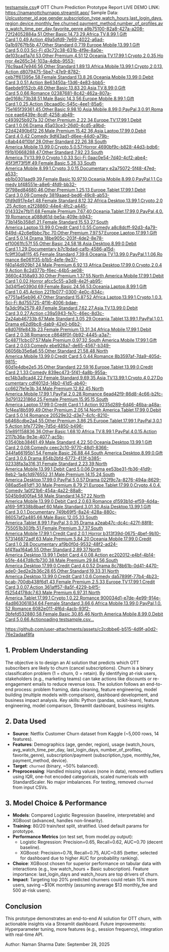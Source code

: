 [testsample.csv](https://github.com/user-attachments/files/22581068/testsample.csv)# OTT Churn Prediction Prototype Report
LIVE DEMO LINK: https://namanottchurnapp.streamlit.app/
Sample Data: [Uplcustomer_id,age,gender,subscription_type,watch_hours,last_login_days,region,device,monthly_fee,churned,payment_method,number_of_profiles,avg_watch_time_per_day,favorite_genre
a9b75100-82a8-427a-a208-72f24052884a,51,Other,Basic,14.73,29,Africa,TV,8.99,1,Gift Card,1,0.49,Action
49a5dfd9-7e69-4022-a6ad-0a1b9767fb5b,47,Other,Standard,0.7,19,Europe,Mobile,13.99,1,Gift Card,5,0.03,Sci-Fi
d3c72c38-631b-4f9e-8a0e-de103cad1a7d,53,Other,Premium,4.51,12,Oceania,TV,17.99,1,Crypto,2,0.35,Horror
4e265c34-103a-4dbb-9553-76c9aa47e946,56,Other,Standard,1.89,13,Africa,Mobile,13.99,1,Crypto,2,0.13,Action
d8079475-5be7-47e9-8782-ceb7ff61395e,58,Female,Standard,13.8,26,Oceania,Mobile,13.99,0,Debit Card,3,0.51,Action
8e63450a-13d6-4e83-bbb5-6aebde9152cb,48,Other,Basic,13.83,20,Asia,TV,8.99,0,Gift Card,5,0.66,Romance
02387681-8c42-462a-807a-de0168c73b38,51,Male,Basic,14.3,56,Europe,Mobile,8.99,1,Gift Card,1,0.25,Action
0bcaad0c-545c-4ee1-85a6-75e165f39361,45,Other,Basic,9.98,10,Asia,Mobile,8.99,0,PayPal,3,0.91,Romance
eae6439e-8cdf-4258-ab49-c493925b927a,32,Other,Premium,2.22,34,Europe,TV,17.99,1,Debit Card,1,0.06,Drama
45a03ce3-26d0-4cd5-a9bd-22d42490b612,26,Male,Premium,15.42,36,Asia,Laptop,17.99,0,Debit Card,4,0.42,Comedy
9df43ad1-d6ee-44d0-a79b-c8ab444f10bf,28,Other,Standard,22.26,38,South America,Mobile,13.99,0,Crypto,5,0.57,Horror
4690bf9c-b828-44d3-bdb6-f91b10668288,47,Other,Standard,7.92,23,South America,TV,13.99,0,Crypto,1,0.33,Sci-Fi
0aac0e54-7d40-4cf2-abe4-45f3ff73f5ff,49,Female,Basic,5.26,33,South America,Mobile,8.99,1,Crypto,3,0.15,Documentary
e2a75072-5f48-47ed-a533-eb1b0301aad9,39,Female,Basic,10.97,10,Oceania,Mobile,8.99,0,PayPal,1,1,Comedy
bf48551e-a8e6-4fd9-bb32-3f798ed84680,46,Other,Premium,1.25,13,Europe,Tablet,17.99,1,Debit Card,3,0.09,Comedy
3819aaed-bed6-49c8-ab53-0fd9d917e4e1,48,Female,Standard,8.12,32,Africa,Desktop,13.99,1,Crypto,2,0.25,Action
e2f28860-44e4-4fc2-a445-014332e7fb11,68,Female,Premium,7.67,40,Oceania,Tablet,17.99,0,PayPal,4,0.19,Romance
a088d61d-be5a-409e-b943-73b145b358d1,21,Female,Standard,15.53,27,South America,Laptop,13.99,0,Credit Card,1,0.55,Comedy
a8c8dcff-92d3-4a79-849d-42c6e6bbc7bc,70,Other,Premium,7.97,57,Europe,Laptop,17.99,1,Gift Card,5,0.14,Drama
18be905c-203f-4de2-8e78-ef10061fc57f,55,Other,Basic,24.58,18,Asia,Desktop,8.99,0,Debit Card,1,1.29,Documentary
b7c1bdad-cafb-4586-a15d-fc9ff30a8115,45,Female,Standard,7.39,6,Oceania,TV,13.99,0,PayPal,1,1.06,Romance
6e061f35-b1b5-4efe-9e37-f40a14d929b1,24,Male,Premium,6.92,13,Africa,Desktop,17.99,0,Crypto,2,0.49,Action
8c2d377b-f6ec-44b5-ae08-3660c4358a93,30,Other,Premium,1.37,55,North America,Mobile,17.99,1,Debit Card,1,0.02,Horror
afcc5c55-a3d8-4e2f-ab95-3d34f5e0390d,69,Female,Basic,24.56,53,Oceania,Laptop,8.99,1,Gift Card,1,0.45,Action
2211b077-0300-4e0c-834c-e7751a45eb96,47,Other,Standard,15.87,52,Africa,Laptop,13.99,1,Crypto,1,0.3,Sci-Fi
8d755725-4f16-4006-bdae-fa3dc9fa2579,49,Female,Standard,7.62,27,Asia,TV,13.99,0,Debit Card,3,0.27,Action
c39a5943-fe7c-46ec-8d3c-2a24ab46733b,67,Male,Standard,3.05,29,Oceania,Tablet,13.99,1,PayPal,1,0.1,Drama
e62d9bc8-dab9-42e0-b6b2-e8d076fe843b,23,Female,Premium,13.31,34,Africa,Mobile,17.99,1,Debit Card,2,0.38,Romance
c8648f0f-0b92-4445-a3a7-5c48711cbc07,57,Male,Premium,0.97,32,South America,Mobile,17.99,1,Gift Card,2,0.03,Comedy
ebe928a7-de65-4567-b349-06056b35e6a6,55,Other,Standard,21.58,48,North America,Mobile,13.99,0,Credit Card,5,0.44,Romance
8b3597af-7da9-405d-9815-60d1e4dbe2e5,35,Other,Standard,22.59,16,Europe,Tablet,13.99,0,Credit Card,2,1.33,Comedy
839ec473-5f41-4a8b-955a-ec14b3a9cad4,22,Female,Standard,9.69,35,Asia,TV,13.99,1,Crypto,4,0.27,Documentary
cdf4012d-14b0-41d5-ab40-cc6627fe1e3b,34,Male,Premium,12.82,45,North America,Mobile,17.99,1,PayPal,2,0.28,Romance
6ead42f9-86d8-4c66-b2fc-3d791323186d,25,Female,Premium,15.95,15,South America,Laptop,17.99,0,Credit Card,1,1,Action
9235d289-6d46-46ba-a48a-1cf4ea18b599,49,Other,Premium,2.05,14,North America,Tablet,17.99,0,Debit Card,5,0.14,Romance
20529e32-d3e7-4cfc-8210-b6468cdbe2a4,55,Other,Premium,3.86,25,Europe,Tablet,17.99,1,PayPal,3,0.15,Action
bfe7729e-7d5d-4850-b496-51e891158836,36,Other,Basic,1.68,10,Africa,TV,8.99,1,PayPal,4,0.15,Action
2117b36a-9e3e-4077-ac5b-03540bb38461,49,Male,Standard,4.22,50,Oceania,Desktop,13.99,1,Gift Card,2,0.08,Comedy
ceec2c10-9770-48d1-8366-344fa66195b1,54,Female,Basic,26.88,44,South America,Desktop,8.99,0,Gift Card,3,0.6,Drama
854b2bfd-6773-413f-b385-02338fa3a316,31,Female,Standard,2.23,39,North America,Mobile,13.99,1,Debit Card,5,0.06,Drama
ee53be31-fb36-41d9-8eb2-1a4c1d976552,31,Male,Premium,14.15,24,South America,Desktop,17.99,0,PayPal,5,0.57,Drama
022f9c7a-8276-494a-8629-086ad5e81df1,30,Male,Premium,8.79,21,Europe,Tablet,17.99,0,Crypto,4,0.4,Comedy
1a0f21b6-454a-4a22-88a8-5045b9d00fa4,58,Male,Standard,14.57,22,North America,Mobile,13.99,0,Debit Card,2,0.63,Romance
d1593b1d-ef59-4d4a-a169-5ff338b8baef,60,Male,Standard,3.01,30,Asia,Desktop,13.99,1,Gift Card,3,0.1,Documentary
749b69f5-8a24-428a-880c-86057af2a485,66,Male,Basic,12.05,33,South America,Tablet,8.99,1,PayPal,3,0.35,Drama
a2eab47c-dc4c-427f-88f8-755051b303fb,51,Female,Premium,3.7,37,South America,Mobile,17.99,1,Credit Card,2,0.1,Horror
b313f39d-0675-4bef-9b10-573146872adf,63,Male,Premium,5.84,20,Oceania,Mobile,17.99,0,Credit Card,1,0.28,Documentary
af9b0f0d-9532-48f2-ad24-bf41faa164a6,55,Other,Standard,2.89,37,North America,Desktop,13.99,1,Debit Card,4,0.08,Action
ec202012-e4bf-4b14-b5fe-4447d8cfb730,38,Male,Premium,29.84,56,South America,Desktop,17.99,0,Credit Card,4,0.52,Drama
8c78b61b-0d41-4470-ade0-3ed2e2b36c28,65,Other,Standard,19.33,31,North America,Desktop,13.99,0,Credit Card,1,0.6,Comedy
da57899f-77b4-4b23-bcab-700db438f6d1,43,Female,Premium,2.5,33,Europe,TV,17.99,1,Credit Card,3,0.07,Action
361aff57-8a5f-4229-b4f5-f52544178dc7,63,Male,Premium,6.97,31,North America,Tablet,17.99,1,Crypto,1,0.22,Romance
900034d1-e7de-4e99-914e-4ad863061834,64,Female,Standard,3.66,6,Africa,Mobile,13.99,0,PayPal,1,0.52,Romance
6082e011-4f6d-4acb-93f2-3bfefd532880,58,Female,Basic,30.85,46,North America,Mobile,8.99,0,Debit Card,5,0.66,Actionoading testsample.csv…]()




https://github.com/user-attachments/assets/c2cdbbe6-b515-4d9f-a0d2-76e2adaaf8fa



## 1. Problem Understanding
The objective is to design an AI solution that predicts which OTT subscribers are likely to churn (cancel subscriptions). Churn is a binary classification problem (1 = churn, 0 = retain). By identifying at-risk users, stakeholders (e.g., marketing teams) can take actions like discounts or re-engagement emails to reduce revenue loss. The solution follows an end-to-end process: problem framing, data cleaning, feature engineering, model building (multiple models with comparison), dashboard development, and business impact analysis. Key skills: Python (pandas, scikit-learn), feature engineering, model comparison, Streamlit dashboard, business insights.

## 2. Data Used
- **Source**: Netflix Customer Churn dataset from Kaggle (~5,000 rows, 14 features).
- **Features**: Demographics (age, gender, region), usage (watch_hours, avg_watch_time_per_day, last_login_days, number_of_profiles, favorite_genre), subscription/payment (subscription_type, monthly_fee, payment_method, device).
- **Target**: `churned` (binary, ~50% balanced).
- **Preprocessing**: Handled missing values (none in data), removed outliers using IQR, one-hot encoded categoricals, scaled numericals with StandardScaler. No major imbalances. For testing, removed `churned` from input CSVs.

## 3. Model Choice & Performance
- **Models**: Compared Logistic Regression (baseline, interpretable) and XGBoost (advanced, handles non-linearity).
- **Training**: 80/20 train/test split, stratified. Used default params for prototype.
- **Performance Metrics** (on test set, from model.py output):
  - Logistic Regression: Precision=0.65, Recall=0.62, AUC=0.70 (decent baseline).
  - XGBoost: Precision=0.78, Recall=0.75, AUC=0.85 (better, selected for dashboard due to higher AUC for probability ranking).
- **Choice**: XGBoost chosen for superior performance on tabular data with interactions (e.g., low watch_hours + Basic subscription). Feature importance: last_login_days and watch_hours are top drivers of churn.
- **Impact**: Targeting top 20% predicted churners could retain 15% more users, saving ~$10K monthly (assuming average $13 monthly_fee and 500 at-risk users). 

## Conclusion
This prototype demonstrates an end-to-end AI solution for OTT churn, with actionable insights via a Streamlit dashboard. Future improvements: Hyperparameter tuning, more features (e.g., session frequency), integration with real-time API.

Author: Naman Sharma
Date: September 28, 2025
